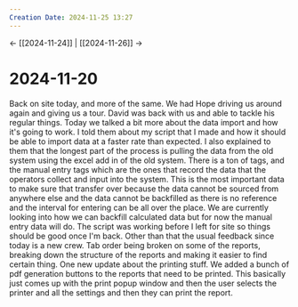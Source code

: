 ```yaml
---
Creation Date: 2024-11-25 13:27
---
```


<- [[2024-11-24]] | [[2024-11-26]]  ->

# 2024-11-20
Back on site today, and more of the same. We had Hope driving us around again and giving us a tour. David was back with us and able to tackle his regular things. Today we talked a bit more about the data import and how it's going to work. I told them about my script that I made and how it should be able to import data at a faster rate than expected. I also explained to them that the longest part of the process is pulling the data from the old system using the excel add in of the old system. There is a ton of tags, and the manual entry tags which are the ones that record the data that the operators collect and input into the system. This is the most important data to make sure that transfer over because the data cannot be sourced from anywhere else and the data cannot be backfilled as there is no reference and the interval for entering can be all over the place. We are currently looking into how we can backfill calculated data but for now the manual entry data will do. The script was working before I left for site so things should be good once I'm back. Other than that the usual feedback since today is a new crew. Tab order being broken on some of the reports, breaking down the structure of the reports and making it easier to find certain thing. One new update about the printing stuff. We added a bunch of pdf generation buttons to the reports that need to be printed. This basically just comes up with the print popup window and then the user selects the printer and all the settings and then they can print the report. 